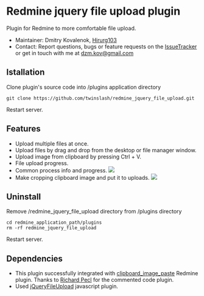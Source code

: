 # Redmine jquery file upload plugin

Plugin for Redmine to more comfortable file upload.

* Maintainer: Dmitry Kovalenok, [Hirurg103](https://github.com/Hirurg103)
* Contact: Report questions, bugs or feature requests on the [IssueTracker](https://github.com/twinslash/redmine_books/issues) or get in touch with me at [dzm.kov@gmail.com](mailto:dzm.kov@gmail.com)

## Istallation

Clone plugin's source code into /plugins application directory
```console
git clone https://github.com/twinslash/redmine_jquery_file_upload.git
```
Restart server.

## Features

* Upload multiple files at once.
* Upload files by drag and drop from the desktop or file manager window.
* Upload image from clipboard by pressing Ctrl + V.
* File upload progress.
* Common process info and progress.
![](http://farm9.staticflickr.com/8365/8502375713_b1e53ae0b1_c.jpg)
* Make cropping clipboard image and put it to uploads.
![](http://farm9.staticflickr.com/8521/8503481966_d542f08765_c.jpg)

## Uninstall

Remove /redmine_jquery_file_upload directory from /plugins directory
```console
cd redmine_application_path/plugins
rm -rf redmine_jquery_file_upload
```

Restart server.

## Dependencies

* This plugin successfully integrated with [clipboard_image_paste](https://github.com/peclik/clipboard_image_paste) Redmine plugin. Thanks to [Richard Pecl](https://github.com/peclik) for the commented code plugin.
* Used  [jQueryFileUpload](https://github.com/blueimp/jQuery-File-Upload) javascript plugin.
